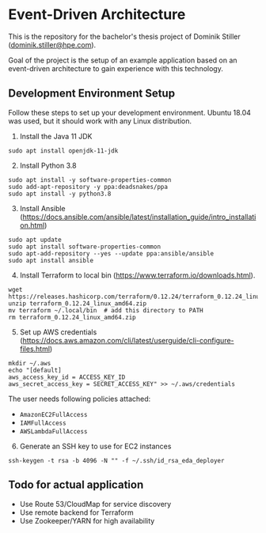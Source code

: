 # Event-Driven Architecture

This is the repository for the bachelor's thesis project of Dominik Stiller (dominik.stiller@hpe.com).

Goal of the project is the setup of an example application based on an event-driven architecture to gain experience with this technology.


## Development Environment Setup

Follow these steps to set up your development environment. Ubuntu 18.04 was used, but it should work with any Linux distribution.

1. Install the Java 11 JDK
```
sudo apt install openjdk-11-jdk
```

2. Install Python 3.8
```
sudo apt install -y software-properties-common
sudo add-apt-repository -y ppa:deadsnakes/ppa
sudo apt install -y python3.8
```

3. Install Ansible (https://docs.ansible.com/ansible/latest/installation_guide/intro_installation.html)
```
sudo apt update
sudo apt install software-properties-common
sudo apt-add-repository --yes --update ppa:ansible/ansible
sudo apt install ansible
```

4. Install Terraform to local bin (https://www.terraform.io/downloads.html). 
```
wget https://releases.hashicorp.com/terraform/0.12.24/terraform_0.12.24_linux_amd64.zip
unzip terraform_0.12.24_linux_amd64.zip
mv terraform ~/.local/bin  # add this directory to PATH
rm terraform_0.12.24_linux_amd64.zip
```

5. Set up AWS credentials (https://docs.aws.amazon.com/cli/latest/userguide/cli-configure-files.html)
```
mkdir ~/.aws
echo "[default]
aws_access_key_id = ACCESS_KEY_ID
aws_secret_access_key = SECRET_ACCESS_KEY" >> ~/.aws/credentials
```

The user needs following policies attached:
* `AmazonEC2FullAccess`
* `IAMFullAccess`
* `AWSLambdaFullAccess`

6. Generate an SSH key to use for EC2 instances
```
ssh-keygen -t rsa -b 4096 -N "" -f ~/.ssh/id_rsa_eda_deployer
```

## Todo for actual application
* Use Route 53/CloudMap for service discovery
* Use remote backend for Terraform
* Use Zookeeper/YARN for high availability
